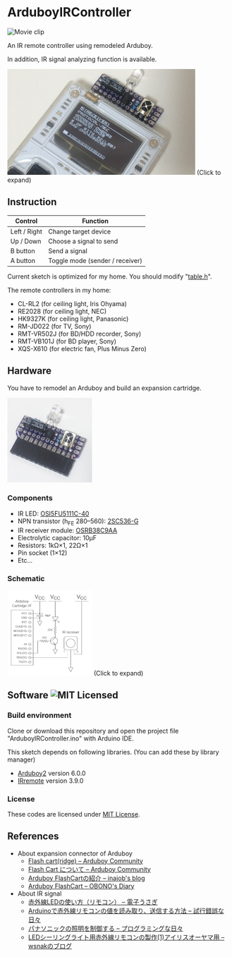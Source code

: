 # ArduboyIRController

![Movie clip](doc/movie_sender.gif)

An IR remote controller using remodeled Arduboy.

In addition, IR signal analyzing function is available.

[![Picture (receiver)](doc/picture_receiver_thumbnail.jpg)](doc/picture_receiver.jpg) (Click to expand)

## Instruction

Control      |Function
-------------|-------------------------------
Left / Right |Change target device
Up / Down    |Choose a signal to send
B button     |Send a signal
A button     |Toggle mode (sender / receiver)

Current sketch is optimized for my home. You should modify "[table.h](table.h)".

The remote controllers in my home:

* CL-RL2 (for ceiling light, Iris Ohyama)
* RE2028 (for ceiling light, NEC)
* HK9327K (for ceiling light, Panasonic)
* RM-JD022 (for TV, Sony)
* RMT-VR502J (for BD/HDD recorder, Sony)
* RMT-VB101J (for BD player, Sony)
* XQS-X610 (for electric fan, Plus Minus Zero)

## Hardware

You have to remodel an Arduboy and build an expansion cartridge.

![Sample](doc/cartridge.jpg)

### Components

* IR LED: [OSI5FU5111C-40](https://akizukidenshi.com/catalog/g/gI-03261/)
* NPN transistor (h<sub>FE</sub> 280&ndash;560): [2SC536-G](http://akizukidenshi.com/catalog/g/gI-13824/)
* IR receiver module: [OSRB38C9AA](https://akizukidenshi.com/catalog/g/gI-04659/)
* Electrolytic capacitor: 10&micro;F
* Resistors: 1k&ohm;&times;1, 22&ohm;&times;1
* Pin socket (1&times;12)
* Etc...

### Schematic

[![Schematic](doc/schematic_thumbnail.png)](doc/schematic.png) (Click to expand)

## Software ![MIT Licensed](https://img.shields.io/badge/license-MIT-blue.svg)

### Build environment

Clone or download this repository and open the project file "ArduboyIRController.ino" with Arduino IDE.

This sketch depends on following libraries. (You can add these by library manager)

* [Arduboy2](https://github.com/MLXXXp/Arduboy2) version 6.0.0
* [IRremote](https://github.com/Arduino-IRremote/Arduino-IRremote) version 3.9.0

### License

These codes are licensed under [MIT License](LICENSE).

## References

* About expansion connector of Arduboy
  * [Flash cart(ridge) &ndash; Arduboy Community](https://community.arduboy.com/t/flash-cart-ridge/5840)
  * [Flash Cart について &ndash; Arduboy Community](https://community.arduboy.com/t/flash-cart/6647)
  * [Arduboy FlashCartの紹介 &ndash; inajob's blog](https://inajob.hatenablog.jp/entry/arduboy-flashcart)
  * [Arduboy FlashCart &ndash; OBONO's Diary](https://obono.hateblo.jp/entry/20200509/1589034660)
* About IR signal
  * [赤外線LEDの使い方（リモコン） &ndash; 電子うさぎ](https://xn--p8jqu4215bemxd.com/archives/13164)
  * [Arduinoで赤外線リモコンの値を読み取り、送信する方法 &ndash; 試行錯誤な日々](https://asukiaaa.blogspot.com/2018/05/arduino.html)
  * [パナソニックの照明を制御する &ndash; プログラミングな日々](https://days-of-programming.blogspot.com/2017/05/blog-post.html)
  * [LEDシーリングライト用赤外線リモコンの製作(1)アイリスオーヤマ用 &ndash; wsnakのブログ](http://www.wsnak.com/wsnakblog/?p=1461)
